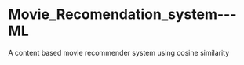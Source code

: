# Movie_Recomendation_system---ML

A content based movie recommender system using cosine similarity

